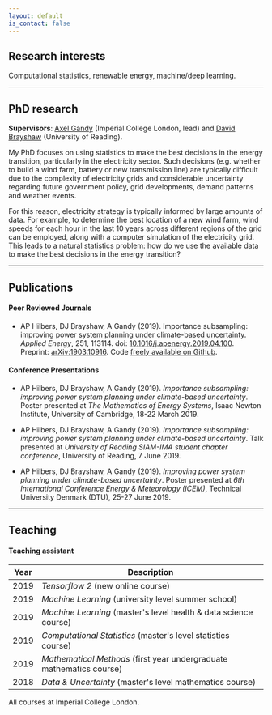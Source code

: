 ```yaml
---
layout: default
is_contact: false
---
```



## Research interests

Computational statistics, renewable energy, machine/deep learning.


---


## PhD research

**Supervisors**: [Axel Gandy](http://wwwf.imperial.ac.uk/~agandy/) (Imperial College London, lead) and [David Brayshaw](https://research.reading.ac.uk/meteorology/people/david-brayshaw/) (University of Reading).

My PhD focuses on using statistics to make the best decisions in the energy transition, particularly in the electricity sector. Such decisions (e.g. whether to build a wind farm, battery or new transmission line) are typically difficult due to the complexity of electricity grids and considerable uncertainty regarding future government policy, grid developments, demand patterns and weather events.

For this reason, electricity strategy is typically informed by large amounts of data. For example, to determine the best location of a new wind farm, wind speeds for each hour in the last 10 years across different regions of the grid can be employed, along with a computer simulation of the electricity grid. This leads to a natural statistics problem: how do we use the available data to make the best decisions in the energy transition?


---


## Publications

#### Peer Reviewed Journals

* AP Hilbers, DJ Brayshaw, A Gandy (2019). Importance subsampling: improving power system planning under climate-based uncertainty. *Applied Energy*, 251, 113114. doi: [10.1016/j.apenergy.2019.04.100](https://doi.org/10.1016/j.apenergy.2019.04.110). Preprint: [arXiv:1903.10916](https://arxiv.org/abs/1903.10916). Code [freely available on Github](https://github.com/ahilbers/2019_importance_subsampling).

#### Conference Presentations

* AP Hilbers, DJ Brayshaw, A Gandy (2019). *Importance subsampling: improving power system planning under climate-based uncertainty*. Poster presented at *The Mathematics of Energy Systems*, Isaac Newton Institute, University of Cambridge, 18-22 March 2019.

* AP Hilbers, DJ Brayshaw, A Gandy (2019). *Importance subsampling: improving power system planning under climate-based uncertainty*. Talk presented at *University of Reading SIAM-IMA student chapter conference*, University of Reading, 7 June 2019.

* AP Hilbers, DJ Brayshaw, A Gandy (2019). *Improving power system planning under climate-based uncertainty*. Poster presented at *6th International Conference Energy & Meteorology (ICEM)*, Technical University Denmark (DTU), 25-27 June 2019.


---


## Teaching

#### Teaching assistant

Year | Description
----- | ------------------
2019 | *Tensorflow 2* (new online course)
2019 | *Machine Learning* (university level summer school)
2019 | *Machine Learning* (master's level health & data science course)
2019 | *Computational Statistics* (master's level statistics course)
2019 | *Mathematical Methods* (first year undergraduate mathematics course)
2018 | *Data & Uncertainty* (master's level mathematics course)

All courses at Imperial College London.



